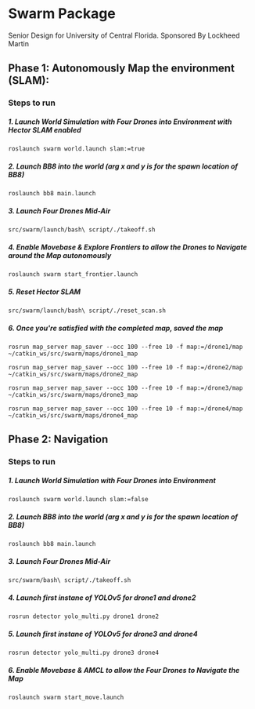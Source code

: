 # Swarm Package
Senior Design for University of Central Florida. Sponsored By Lockheed Martin
<br>
## Phase 1: Autonomously Map the environment (SLAM):

### Steps to run 
##### 1. Launch World Simulation with Four Drones into Environment with Hector SLAM enabled
```console
roslaunch swarm world.launch slam:=true
```
##### 2. Launch BB8 into the world (arg x and y is for the spawn location of BB8)
```console
roslaunch bb8 main.launch
```
##### 3. Launch Four Drones Mid-Air
```console
src/swarm/launch/bash\ script/./takeoff.sh
```
##### 4. Enable Movebase & Explore Frontiers to allow the Drones to Navigate around the Map autonomously 
```console
roslaunch swarm start_frontier.launch
```
##### 5. Reset Hector SLAM
```console
src/swarm/launch/bash\ script/./reset_scan.sh
```
##### 6. Once you're satisfied with the completed map, saved the map 
```console
rosrun map_server map_saver --occ 100 --free 10 -f map:=/drone1/map ~/catkin_ws/src/swarm/maps/drone1_map
```
```console
rosrun map_server map_saver --occ 100 --free 10 -f map:=/drone2/map ~/catkin_ws/src/swarm/maps/drone2_map
```
```console
rosrun map_server map_saver --occ 100 --free 10 -f map:=/drone3/map ~/catkin_ws/src/swarm/maps/drone3_map
```
```console
rosrun map_server map_saver --occ 100 --free 10 -f map:=/drone4/map ~/catkin_ws/src/swarm/maps/drone4_map
```

## Phase 2: Navigation 
### Steps to run 
##### 1. Launch World Simulation with Four Drones into Environment 
```console
roslaunch swarm world.launch slam:=false
```
##### 2. Launch BB8 into the world (arg x and y is for the spawn location of BB8)
```console
roslaunch bb8 main.launch
```
##### 3. Launch Four Drones Mid-Air
```console
src/swarm/bash\ script/./takeoff.sh
```
##### 4. Launch first instane of YOLOv5 for drone1 and drone2
```console
rosrun detector yolo_multi.py drone1 drone2
```
##### 5. Launch first instane of YOLOv5 for drone3 and drone4
```console
rosrun detector yolo_multi.py drone3 drone4
```
##### 6. Enable Movebase & AMCL to allow the Four Drones to Navigate the Map
```console
roslaunch swarm start_move.launch
```
<br/>
